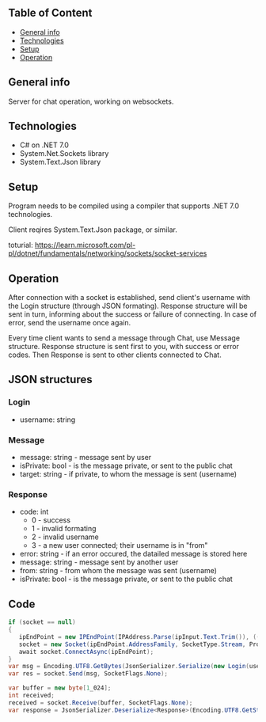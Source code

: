 ## Table of Content
- [General info](#general-info)
- [Technologies](#technologies)
- [Setup](#setup)
- [Operation](#operation)
## General info
Server for chat operation, working on websockets.
## Technologies
 - C# on .NET 7.0
 - System.Net.Sockets library
 - System.Text.Json library
## Setup
Program needs to be compiled using a compiler that supports .NET 7.0 technologies. 

Client reqires System.Text.Json package, or similar.

toturial: https://learn.microsoft.com/pl-pl/dotnet/fundamentals/networking/sockets/socket-services
## Operation
After connection with a socket is established, send client's username with the Login structure (through JSON formating). Response structure will be sent in turn, informing about the success or failure of connecting. In case of error, send the username once again.

Every time client wants to send a message through Chat, use Message structure. Response structure is sent first to you, with success or error codes. Then Response is sent to other clients connected to Chat.
## JSON structures
### Login
 - username: string
### Message
 - message: string - message sent by user
 - isPrivate: bool - is the message private, or sent to the public chat
 - target: string - if private, to whom the message is sent (username)
### Response
 - code: int
    - 0 - success
    - 1 - invalid formating
    - 2 - invalid username
    - 3 - a new user connected; their username is in "from"
 - error: string - if an error occured, the datailed message is stored here
 - message: string - message sent by another user
 - from: string - from whom the message was sent (username)
 - isPrivate: bool - is the message private, or sent to the public chat
 
 ## Code
 ```cs
if (socket == null)
{
    ipEndPoint = new IPEndPoint(IPAddress.Parse(ipInput.Text.Trim()), ((int)portInput.Value));
	socket = new Socket(ipEndPoint.AddressFamily, SocketType.Stream, ProtocolType.Tcp);
	await socket.ConnectAsync(ipEndPoint);
}
var msg = Encoding.UTF8.GetBytes(JsonSerializer.Serialize(new Login(usernameInput.Text.Trim())));
var res = socket.Send(msg, SocketFlags.None);

var buffer = new byte[1_024];
int received;
received = socket.Receive(buffer, SocketFlags.None);
var response = JsonSerializer.Deserialize<Response>(Encoding.UTF8.GetString(buffer, 0, received));
```